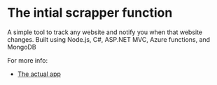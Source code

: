 # The intial scrapper function
A simple tool to track any website and notify you when that website changes. Built using Node.js, C#, ASP.NET MVC, Azure functions, and MongoDB

For more info:
- [The actual app](https://github.com/jawadjawid/WebTrackerCoreUI)

